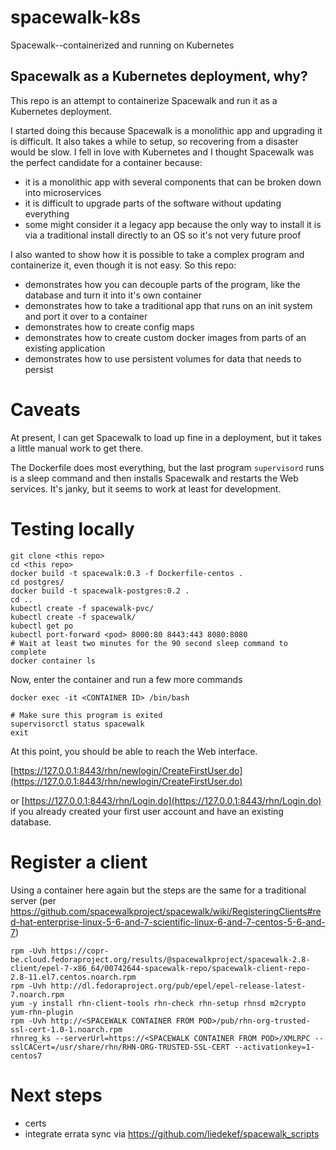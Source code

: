 # spacewalk-k8s
Spacewalk--containerized and running on Kubernetes

## Spacewalk as a Kubernetes deployment, why?

This repo is an attempt to containerize Spacewalk and run it as a Kubernetes deployment.

I started doing this because Spacewalk is a monolithic app and upgrading it is difficult.  It also takes a while to setup, so recovering from a disaster would be slow.  I fell in love with Kubernetes and I thought Spacewalk was the perfect candidate for a container because:

- it is a monolithic app with several components that can be broken down into microservices
- it is difficult to upgrade parts of the software without updating everything
- some might consider it a legacy app because the only way to install it is via a traditional install directly to an OS so it's not very future proof

I also wanted to show how it is possible to take a complex program and containerize it, even though it is not easy.  So this repo:

- demonstrates how you can decouple parts of the program, like the database and turn it into it's own container
- demonstrates how to take a traditional app that runs on an init system and port it over to a container
- demonstrates how to create config maps
- demonstrates how to create custom docker images from parts of an existing application
- demonstrates how to use persistent volumes for data that needs to persist

# Caveats

At present, I can get Spacewalk to load up fine in a deployment, but it takes a little manual work to get there.

The Dockerfile does most everything, but the last program `supervisord` runs is a sleep command and then installs Spacewalk and restarts the Web services.  It's janky, but it seems to work at least for development.

# Testing locally

```
git clone <this repo>
cd <this repo>
docker build -t spacewalk:0.3 -f Dockerfile-centos .
cd postgres/
docker build -t spacewalk-postgres:0.2 .
cd ..
kubectl create -f spacewalk-pvc/
kubectl create -f spacewalk/
kubectl get po
kubectl port-forward <pod> 8000:80 8443:443 8080:8080
# Wait at least two minutes for the 90 second sleep command to complete
docker container ls
```

Now, enter the container and run a few more commands

```
docker exec -it <CONTAINER ID> /bin/bash

# Make sure this program is exited
supervisorctl status spacewalk
exit
```

At this point, you should be able to reach the Web interface.

[https://127.0.0.1:8443/rhn/newlogin/CreateFirstUser.do](https://127.0.0.1:8443/rhn/newlogin/CreateFirstUser.do)

or [https://127.0.0.1:8443/rhn/Login.do](https://127.0.0.1:8443/rhn/Login.do) if you already created your first user account and have an existing database.


# Register a client
Using a container here again but the steps are the same for a traditional server (per https://github.com/spacewalkproject/spacewalk/wiki/RegisteringClients#red-hat-enterprise-linux-5-6-and-7-scientific-linux-6-and-7-centos-5-6-and-7)

```
rpm -Uvh https://copr-be.cloud.fedoraproject.org/results/@spacewalkproject/spacewalk-2.8-client/epel-7-x86_64/00742644-spacewalk-repo/spacewalk-client-repo-2.8-11.el7.centos.noarch.rpm
rpm -Uvh http://dl.fedoraproject.org/pub/epel/epel-release-latest-7.noarch.rpm
yum -y install rhn-client-tools rhn-check rhn-setup rhnsd m2crypto yum-rhn-plugin
rpm -Uvh http://<SPACEWALK CONTAINER FROM POD>/pub/rhn-org-trusted-ssl-cert-1.0-1.noarch.rpm
rhnreg_ks --serverUrl=https://<SPACEWALK CONTAINER FROM POD>/XMLRPC --sslCACert=/usr/share/rhn/RHN-ORG-TRUSTED-SSL-CERT --activationkey=1-centos7
```

# Next steps

- certs
- integrate errata sync via https://github.com/liedekef/spacewalk_scripts
